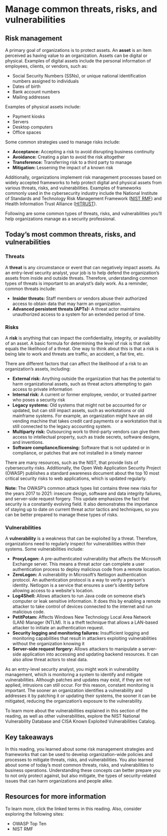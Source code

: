 # Manage common threats, risks, and vulnerabilities
## **Risk management**
A primary goal of organizations is to protect assets. An **asset** is an item perceived as having value to an organization. Assets can be digital or physical. Examples of digital assets include the personal information of employees, clients, or vendors, such as:
- Social Security Numbers (SSNs), or unique national identification numbers assigned to individuals
- Dates of birth
- Bank account numbers
- Mailing addresses

Examples of physical assets include:
- Payment kiosks
- Servers
- Desktop computers
- Office spaces

Some common strategies used to manage risks include:
- **Acceptance:** Accepting a risk to avoid disrupting business continuity
- **Avoidance:** Creating a plan to avoid the risk altogether
- **Transference:** Transferring risk to a third party to manage
- **Mitigation:** Lessening the impact of a known risk

Additionally, organizations implement risk management processes based on widely accepted frameworks to help protect digital and physical assets from various threats, risks, and vulnerabilities. Examples of frameworks commonly used in the cybersecurity industry include the National Institute of Standards and Technology Risk Management Framework ([NIST RMF](https://csrc.nist.gov/projects/risk-management/about-rmf)) and Health Information Trust Alliance ([HITRUST](https://hitrustalliance.net/hitrust-framework?utm_term=&utm_campaign=HITRUST_i1_PaidSearch&utm_source=adwords&utm_medium=ppc&hsa_acc=2724012343&hsa_cam=16641331914&hsa_grp=136906352837&hsa_ad=598980848547&hsa_src=g&hsa_tgt=dsa-1659695676388&hsa_kw=&hsa_mt=&hsa_net=adwords&hsa_ver=3&gclid=Cj0KCQiAorKfBhC0ARIsAHDzsluRN5tSpCQal-rYnZLo2wUNppQdUHUba82LMX3JMGOoRPEJ6wG6-LgaAryYEALw_wcB)).

Following are some common types of threats, risks, and vulnerabilities you’ll help organizations manage as a security professional.

## **Today’s most common threats, risks, and vulnerabilities**
### **Threats**
A **threat** is any circumstance or event that can negatively impact assets. As an entry-level security analyst, your job is to help defend the organization’s assets from inside and outside threats. Therefore, understanding common types of threats is important to an analyst’s daily work. As a reminder, common threats include:
- **Insider threats:** Staff members or vendors abuse their authorized access to obtain data that may harm an organization.
- **Advanced persistent threats (APTs):** A threat actor maintains unauthorized access to a system for an extended period of time.

### **Risks**
A **risk** is anything that can impact the confidentiality, integrity, or availability of an asset. A basic formula for determining the level of risk is that risk equals the likelihood of a threat. One way to think about this is that a risk is being late to work and threats are traffic, an accident, a flat tire, etc. 

There are different factors that can affect the likelihood of a risk to an organization’s assets, including:
- **External risk:** Anything outside the organization that has the potential to harm organizational assets, such as threat actors attempting to gain access to private information
- **Internal risk:** A current or former employee, vendor, or trusted partner who poses a security risk
- **Legacy systems:** Old systems that might not be accounted for or updated, but can still impact assets, such as workstations or old mainframe systems. For example, an organization might have an old vending machine that takes credit card payments or a workstation that is still connected to the legacy accounting system.
- **Multiparty risk:** Outsourcing work to third-party vendors can give them access to intellectual property, such as trade secrets, software designs, and inventions.
- **Software compliance/licensing:** Software that is not updated or in compliance, or patches that are not installed in a timely manner

There are many resources, such as the NIST, that provide lists of cybersecurity risks. Additionally, the Open Web Application Security Project (OWASP) publishes a standard awareness document about the top 10 most critical security risks
 to web applications, which is updated regularly. 

**Note:** The OWASP’s common attack types list contains three new risks for the years 2017 to 2021: insecure design, software and data integrity failures, and server-side request forgery. This update emphasizes the fact that security is a constantly evolving field. It also demonstrates the importance of staying up to date on current threat actor tactics and techniques, so you can be better prepared to manage these types of risks.

### **Vulnerabilities**
A **vulnerability** is a weakness that can be exploited by a threat. Therefore, organizations need to regularly inspect for vulnerabilities within their systems. Some vulnerabilities include:
- **ProxyLogon:** A pre-authenticated vulnerability that affects the Microsoft Exchange server. This means a threat actor can complete a user authentication process to deploy malicious code from a remote location.
- **ZeroLogon:** A vulnerability in Microsoft’s Netlogon authentication protocol. An authentication protocol is a way to verify a person's identity. Netlogon is a service that ensures a user’s identity before allowing access to a website's location.
- **Log4Shell:** Allows attackers to run Java code on someone else’s computer or leak sensitive information. It does this by enabling a remote attacker to take control of devices connected to the internet and run malicious code.
- **PetitPotam:** Affects Windows New Technology Local Area Network (LAN) Manager (NTLM). It is a theft technique that allows a LAN-based attacker to initiate an authentication request.
- **Security logging and monitoring failures:** Insufficient logging and monitoring capabilities that result in attackers exploiting vulnerabilities without the organization knowing it
- **Server-side request forgery:** Allows attackers to manipulate a server-side application into accessing and updating backend resources. It can also allow threat actors to steal data.

As an entry-level security analyst, you might work in vulnerability management, which is monitoring a system to identify and mitigate vulnerabilities. Although patches and updates may exist, if they are not applied, intrusions can still occur. For this reason, constant monitoring is important. The sooner an organization identifies a vulnerability and addresses it by patching it or updating their systems, the sooner it can be mitigated, reducing the organization’s exposure to the vulnerability. 

To learn more about the vulnerabilities explained in this section of the reading, as well as other vulnerabilities, explore the NIST National Vulnerability Database and CISA Known Exploited Vulnerabilities Catalog.

## **Key takeaways**
In this reading, you learned about some risk management strategies and frameworks that can be used to develop organization-wide policies and processes to mitigate threats, risks, and vulnerabilities. You also learned about some of today’s most common threats, risks, and vulnerabilities to business operations. Understanding these concepts can better prepare you to not only protect against, but also mitigate, the types of security-related issues that can harm organizations and people alike.

## **Resources for more information**
To learn more, click the linked terms in this reading. Also, consider exploring the following sites:
- OWASP Top Ten
- NIST RMF
